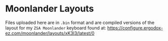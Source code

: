 # Moonlander Layouts

Files uploaded here are in `.bin` format and are compiled versions of the layout for my `ZSA Moonlander` keyboard found at:
https://configure.ergodox-ez.com/moonlander/layouts/xK3l3/latest/0
